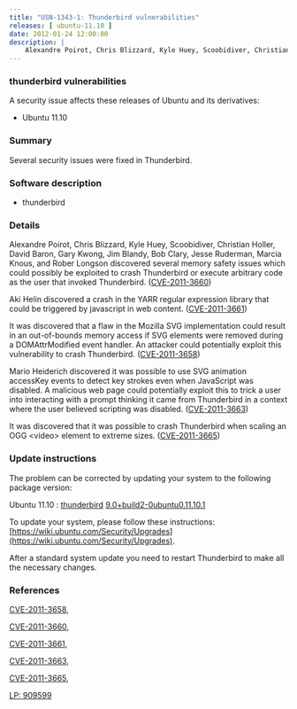 ```yaml
---
title: "USN-1343-1: Thunderbird vulnerabilities"
releases: [ ubuntu-11.10 ]
date: 2012-01-24 12:00:00
description: |
    Alexandre Poirot, Chris Blizzard, Kyle Huey, Scoobidiver, Christian Holler, David Baron, Gary Kwong, Jim Blandy, Bob Clary, Jesse Ruderman, Marcia Knous, and Rober Longson discovered several memory safety issues which could possibly be exploited to crash Thunderbird or execute arbitrary code as the user that invoked Thunderbird. ([CVE-2011-3660](http://people.ubuntu.com/~ubuntu-security/cve/CVE-2011-3660))
--- 
```

 
### thunderbird vulnerabilities

A security issue affects these releases of Ubuntu and its derivatives:

* Ubuntu 11.10

### Summary

Several security issues were fixed in Thunderbird. 

### Software description

* thunderbird 

### Details

Alexandre Poirot, Chris Blizzard, Kyle Huey, Scoobidiver, Christian Holler, David Baron, Gary Kwong, Jim Blandy, Bob Clary, Jesse Ruderman, Marcia Knous, and Rober Longson discovered several memory safety issues which could possibly be exploited to crash Thunderbird or execute arbitrary code as the user that invoked Thunderbird. ([CVE-2011-3660](http://people.ubuntu.com/~ubuntu-security/cve/CVE-2011-3660))

Aki Helin discovered a crash in the YARR regular expression library that could be triggered by javascript in web content. ([CVE-2011-3661](http://people.ubuntu.com/~ubuntu-security/cve/CVE-2011-3661))

It was discovered that a flaw in the Mozilla SVG implementation could result in an out-of-bounds memory access if SVG elements were removed during a DOMAttrModified event handler. An attacker could potentially exploit this vulnerability to crash Thunderbird. ([CVE-2011-3658](http://people.ubuntu.com/~ubuntu-security/cve/CVE-2011-3658))

Mario Heiderich discovered it was possible to use SVG animation accessKey events to detect key strokes even when JavaScript was disabled. A malicious web page could potentially exploit this to trick a user into interacting with a prompt thinking it came from Thunderbird in a context where the user believed scripting was disabled. ([CVE-2011-3663](http://people.ubuntu.com/~ubuntu-security/cve/CVE-2011-3663))

It was discovered that it was possible to crash Thunderbird when scaling an OGG &lt;video&gt; element to extreme sizes. ([CVE-2011-3665](http://people.ubuntu.com/~ubuntu-security/cve/CVE-2011-3665)) 

### Update instructions

The problem can be corrected by updating your system to the following package version:

Ubuntu 11.10
 : [thunderbird](https://launchpad.net/ubuntu/+source/thunderbird) <span> [9.0+build2-0ubuntu0.11.10.1](https://launchpad.net/ubuntu/+source/thunderbird/9.0+build2-0ubuntu0.11.10.1) </span> 

To update your system, please follow these instructions: [https://wiki.ubuntu.com/Security/Upgrades](https://wiki.ubuntu.com/Security/Upgrades).

After a standard system update you need to restart Thunderbird to make all the necessary changes. 

### References

 [CVE-2011-3658](http://people.ubuntu.com/~ubuntu-security/cve/CVE-2011-3658), 

 [CVE-2011-3660](http://people.ubuntu.com/~ubuntu-security/cve/CVE-2011-3660), 

 [CVE-2011-3661](http://people.ubuntu.com/~ubuntu-security/cve/CVE-2011-3661), 

 [CVE-2011-3663](http://people.ubuntu.com/~ubuntu-security/cve/CVE-2011-3663), 

 [CVE-2011-3665](http://people.ubuntu.com/~ubuntu-security/cve/CVE-2011-3665), 

 [LP: 909599](https://launchpad.net/bugs/909599)
 
